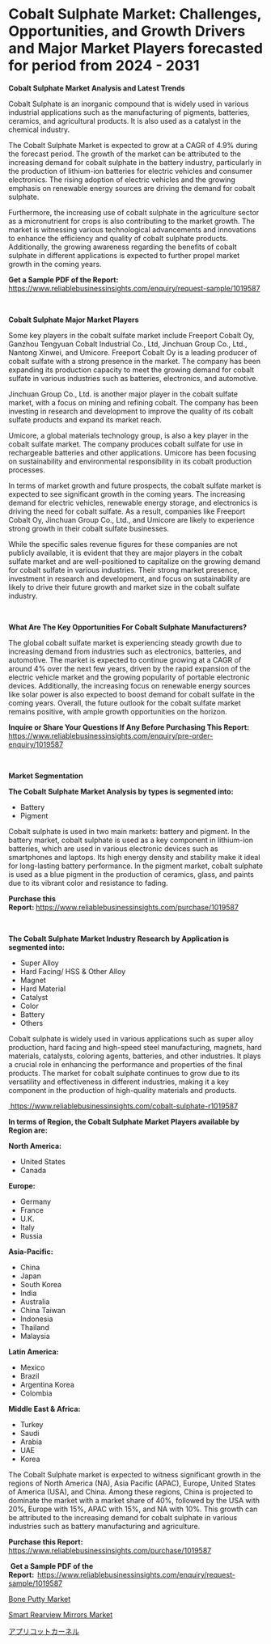 <p><h1>Cobalt Sulphate Market: Challenges, Opportunities, and Growth Drivers and Major Market Players forecasted for period from 2024 - 2031</h1></p><p><strong>Cobalt Sulphate Market Analysis and Latest Trends</strong></p>
<p><p>Cobalt Sulphate is an inorganic compound that is widely used in various industrial applications such as the manufacturing of pigments, batteries, ceramics, and agricultural products. It is also used as a catalyst in the chemical industry.</p><p>The Cobalt Sulphate Market is expected to grow at a CAGR of 4.9% during the forecast period. The growth of the market can be attributed to the increasing demand for cobalt sulphate in the battery industry, particularly in the production of lithium-ion batteries for electric vehicles and consumer electronics. The rising adoption of electric vehicles and the growing emphasis on renewable energy sources are driving the demand for cobalt sulphate.</p><p>Furthermore, the increasing use of cobalt sulphate in the agriculture sector as a micronutrient for crops is also contributing to the market growth. The market is witnessing various technological advancements and innovations to enhance the efficiency and quality of cobalt sulphate products. Additionally, the growing awareness regarding the benefits of cobalt sulphate in different applications is expected to further propel market growth in the coming years.</p></p>
<p><strong>Get a Sample PDF of the Report:&nbsp;</strong> <a href="https://www.reliablebusinessinsights.com/enquiry/request-sample/1019587">https://www.reliablebusinessinsights.com/enquiry/request-sample/1019587</a></p>
<p>&nbsp;</p>
<p><strong>Cobalt Sulphate Major Market Players</strong></p>
<p><p>Some key players in the cobalt sulfate market include Freeport Cobalt Oy, Ganzhou Tengyuan Cobalt Industrial Co., Ltd, Jinchuan Group Co., Ltd., Nantong Xinwei, and Umicore. Freeport Cobalt Oy is a leading producer of cobalt sulfate with a strong presence in the market. The company has been expanding its production capacity to meet the growing demand for cobalt sulfate in various industries such as batteries, electronics, and automotive.</p><p>Jinchuan Group Co., Ltd. is another major player in the cobalt sulfate market, with a focus on mining and refining cobalt. The company has been investing in research and development to improve the quality of its cobalt sulfate products and expand its market reach.</p><p>Umicore, a global materials technology group, is also a key player in the cobalt sulfate market. The company produces cobalt sulfate for use in rechargeable batteries and other applications. Umicore has been focusing on sustainability and environmental responsibility in its cobalt production processes.</p><p>In terms of market growth and future prospects, the cobalt sulfate market is expected to see significant growth in the coming years. The increasing demand for electric vehicles, renewable energy storage, and electronics is driving the need for cobalt sulfate. As a result, companies like Freeport Cobalt Oy, Jinchuan Group Co., Ltd., and Umicore are likely to experience strong growth in their cobalt sulfate businesses.</p><p>While the specific sales revenue figures for these companies are not publicly available, it is evident that they are major players in the cobalt sulfate market and are well-positioned to capitalize on the growing demand for cobalt sulfate in various industries. Their strong market presence, investment in research and development, and focus on sustainability are likely to drive their future growth and market size in the cobalt sulfate industry.</p></p>
<p>&nbsp;</p>
<p><strong>What Are The Key Opportunities For Cobalt Sulphate Manufacturers?</strong></p>
<p><p>The global cobalt sulfate market is experiencing steady growth due to increasing demand from industries such as electronics, batteries, and automotive. The market is expected to continue growing at a CAGR of around 4% over the next few years, driven by the rapid expansion of the electric vehicle market and the growing popularity of portable electronic devices. Additionally, the increasing focus on renewable energy sources like solar power is also expected to boost demand for cobalt sulfate in the coming years. Overall, the future outlook for the cobalt sulfate market remains positive, with ample growth opportunities on the horizon.</p></p>
<p><strong>Inquire or Share Your Questions If Any Before Purchasing This Report:</strong> <a href="https://www.reliablebusinessinsights.com/enquiry/pre-order-enquiry/1019587">https://www.reliablebusinessinsights.com/enquiry/pre-order-enquiry/1019587</a></p>
<p>&nbsp;</p>
<p><strong>Market Segmentation</strong></p>
<p><strong>The Cobalt Sulphate Market Analysis by types is segmented into:</strong></p>
<p><ul><li>Battery</li><li>Pigment</li></ul></p>
<p><p>Cobalt sulphate is used in two main markets: battery and pigment. In the battery market, cobalt sulphate is used as a key component in lithium-ion batteries, which are used in various electronic devices such as smartphones and laptops. Its high energy density and stability make it ideal for long-lasting battery performance. In the pigment market, cobalt sulphate is used as a blue pigment in the production of ceramics, glass, and paints due to its vibrant color and resistance to fading.</p></p>
<p><strong>Purchase this Report:&nbsp;</strong><a href="https://www.reliablebusinessinsights.com/purchase/1019587">https://www.reliablebusinessinsights.com/purchase/1019587</a></p>
<p>&nbsp;</p>
<p><strong>The Cobalt Sulphate Market Industry Research by Application is segmented into:</strong></p>
<p><ul><li>Super Alloy</li><li>Hard Facing/ HSS & Other Alloy</li><li>Magnet</li><li>Hard Material</li><li>Catalyst</li><li>Color</li><li>Battery</li><li>Others</li></ul></p>
<p><p>Cobalt sulphate is widely used in various applications such as super alloy production, hard facing and high-speed steel manufacturing, magnets, hard materials, catalysts, coloring agents, batteries, and other industries. It plays a crucial role in enhancing the performance and properties of the final products. The market for cobalt sulphate continues to grow due to its versatility and effectiveness in different industries, making it a key component in the production of high-quality materials and products.</p></p>
<p><a href="https://www.reliablebusinessinsights.com/cobalt-sulphate-r1019587">&nbsp;https://www.reliablebusinessinsights.com/cobalt-sulphate-r1019587</a></p>
<p><strong>In terms of Region, the Cobalt Sulphate Market Players available by Region are:</strong></p>
<p>
    <p> <strong> North America: </strong>
        <ul>
            <li>United States</li>
            <li>Canada</li>
        </ul>
        </p> 
    <p> <strong> Europe: </strong>
        <ul>
            <li>Germany</li>
            <li>France</li>
            <li>U.K.</li>
            <li>Italy</li>
            <li>Russia</li>
        </ul>
        </p> 
    <p> <strong> Asia-Pacific: </strong>
        <ul>
            <li>China</li>
            <li>Japan</li>
            <li>South Korea</li>
            <li>India</li>
            <li>Australia</li>
            <li>China Taiwan</li>
            <li>Indonesia</li>
            <li>Thailand</li>
            <li>Malaysia</li>
        </ul>
        </p> 
    <p> <strong> Latin America: </strong>
        <ul>
            <li>Mexico</li>
            <li>Brazil</li>
            <li>Argentina Korea</li>
            <li>Colombia</li>
        </ul>
        </p> 
    <p> <strong> Middle East & Africa: </strong>
        <ul>
            <li>Turkey</li>
            <li>Saudi</li>
            <li>Arabia</li>
            <li>UAE</li>
            <li>Korea</li>
        </ul>
    </p>
    </p>
<p><p>The Cobalt Sulphate market is expected to witness significant growth in the regions of North America (NA), Asia Pacific (APAC), Europe, United States of America (USA), and China. Among these regions, China is projected to dominate the market with a market share of 40%, followed by the USA with 20%, Europe with 15%, APAC with 15%, and NA with 10%. This growth can be attributed to the increasing demand for cobalt sulphate in various industries such as battery manufacturing and agriculture.</p></p>
<p><strong>Purchase this Report: </strong><a href="https://www.reliablebusinessinsights.com/purchase/1019587">https://www.reliablebusinessinsights.com/purchase/1019587</a></p>
<p>&nbsp;<strong>Get a Sample PDF of the Report:&nbsp;&nbsp;</strong><a href="https://www.reliablebusinessinsights.com/enquiry/request-sample/1019587">https://www.reliablebusinessinsights.com/enquiry/request-sample/1019587</a></p>
<p><strong></strong></p>
<p><p><a href="https://issuu.com/reportprime-2/docs/bone-putty-market-size-2030.pptx">Bone Putty Market</a></p><p><a href="https://medium.com/@kstephenurdes435/strategic-insights-into-global-smart-rearview-mirrors-market-trends-2024-2031-covered-in-123-9bc6f194614d">Smart Rearview Mirrors Market</a></p><p><a href="https://github.com/ycmtqqhvk3273/Market-Research-Report-List-3/blob/main/14522602722.md">アプリコットカーネル</a></p></p>